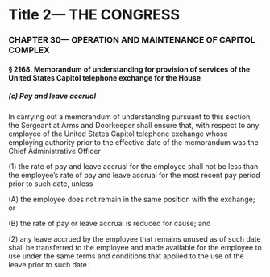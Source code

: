 
# Title 2— THE CONGRESS
### CHAPTER 30— OPERATION AND MAINTENANCE OF CAPITOL COMPLEX
#### § 2168. Memorandum of understanding for provision of services of the United States Capitol telephone exchange for the House
##### (c) Pay and leave accrual

In carrying out a memorandum of understanding pursuant to this section, the Sergeant at Arms and Doorkeeper shall ensure that, with respect to any employee of the United States Capitol telephone exchange whose employing authority prior to the effective date of the memorandum was the Chief Administrative Officer

(1) the rate of pay and leave accrual for the employee shall not be less than the employee’s rate of pay and leave accrual for the most recent pay period prior to such date, unless

(A) the employee does not remain in the same position with the exchange; or

(B) the rate of pay or leave accrual is reduced for cause; and

(2) any leave accrued by the employee that remains unused as of such date shall be transferred to the employee and made available for the employee to use under the same terms and conditions that applied to the use of the leave prior to such date.
